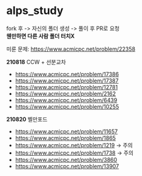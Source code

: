 # alps_study

fork 후 -> 자신의 폴더 생성 -> 풀이 후 PR로 요청  
**웬만하면 다른 사람 폴더 터치X**

미룬 문제: https://www.acmicpc.net/problem/22358

**210818**
CCW + 선분교차

- https://www.acmicpc.net/problem/17386
- https://www.acmicpc.net/problem/17387
- https://www.acmicpc.net/problem/12781
- https://www.acmicpc.net/problem/2162
- https://www.acmicpc.net/problem/6439
- https://www.acmicpc.net/problem/10255

**210820**
벨만포드

- https://www.acmicpc.net/problem/11657
- https://www.acmicpc.net/problem/1865
- https://www.acmicpc.net/problem/1219 -> 주의
- https://www.acmicpc.net/problem/1738 -> 주의
- https://www.acmicpc.net/problem/3860
- https://www.acmicpc.net/problem/13907
